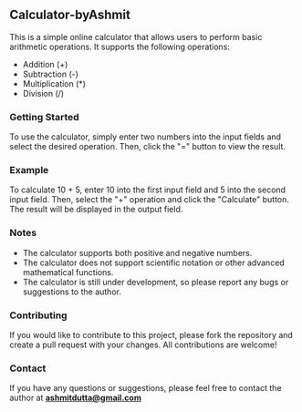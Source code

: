 ## Calculator-byAshmit

This is a simple online calculator that allows users to perform basic arithmetic operations. It supports the following operations:

* Addition (+)
* Subtraction (-)
* Multiplication (*)
* Division (/)

### Getting Started

To use the calculator, simply enter two numbers into the input fields and select the desired operation. Then, click the "=" button to view the result.

### Example

To calculate 10 + 5, enter 10 into the first input field and 5 into the second input field. Then, select the "+" operation and click the "Calculate" button. The result will be displayed in the output field.

### Notes

* The calculator supports both positive and negative numbers.
* The calculator does not support scientific notation or other advanced mathematical functions.
* The calculator is still under development, so please report any bugs or suggestions to the author.

### Contributing

If you would like to contribute to this project, please fork the repository and create a pull request with your changes. All contributions are welcome!

### Contact

If you have any questions or suggestions, please feel free to contact the author at **ashmitdutta@gmail.com**
